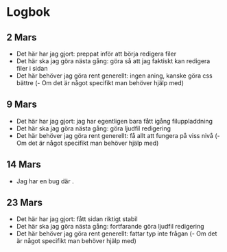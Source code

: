 # Logbok


## 2 Mars
- Det här har jag gjort: preppat inför att börja redigera filer
- Det här ska jag göra nästa gång: göra så att jag faktiskt kan redigera filer i sidan 
- Det här behöver jag göra rent generellt: ingen aning, kanske göra css bättre
(- Om det är något specifikt man behöver hjälp med)

## 9 Mars
- Det här har jag gjort: jag har egentligen bara fått igång filuppladdning
- Det här ska jag göra nästa gång: göra ljudfil redigering
- Det här behöver jag göra rent generellt: få allt att fungera på viss nivå
(- Om det är något specifikt man behöver hjälp med)

## 14 Mars
- Jag har en bug där .

## 23 Mars
- Det här har jag gjort: fått sidan riktigt stabil
- Det här ska jag göra nästa gång: fortfarande göra ljudfil redigering
- Det här behöver jag göra rent generellt: fattar typ inte frågan
(- Om det är något specifikt man behöver hjälp med)
